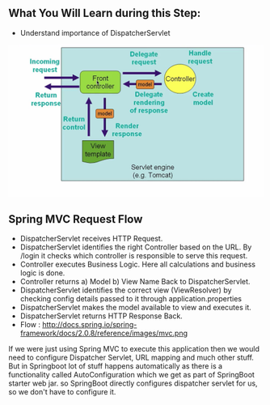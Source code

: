 ## What You Will Learn during this Step:
- Understand importance of DispatcherServlet

![MVC Flow](06_1_MVC_flow.jpg)


## Spring MVC Request Flow
- DispatcherServlet receives HTTP Request.
- DispatcherServlet identifies the right Controller based on the URL. By /login it checks which controller is responsible to serve this request.  
- Controller executes Business Logic. Here all calculations and business logic is done. 
- Controller returns a) Model b) View Name Back to DispatcherServlet.  
- DispatcherServlet identifies the correct view (ViewResolver) by checking config details passed to it through application.properties
- DispatcherServlet makes the model available to view and executes it.
- DispatcherServlet returns HTTP Response Back.
- Flow : http://docs.spring.io/spring-framework/docs/2.0.8/reference/images/mvc.png

If we were just using Spring MVC to execute this application then we would need to configure Dispatcher Servlet, URL mapping and much other stuff. But
in Springboot lot of stuff happens automatically as there is a functionality called AutoConfiguration which we get as part of SpringBoot starter web
jar. so SpringBoot directly configures dispatcher servlet for us, so we don't have to configure it.
 

